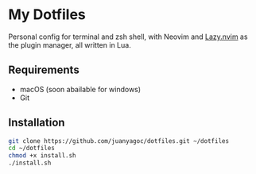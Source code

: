 # My Dotfiles

Personal config for terminal and zsh shell, with Neovim and [Lazy.nvim](https://github.com/folke/lazy.nvim) as the plugin manager, all written in Lua.

## Requirements

- macOS (soon abailable for windows)
- Git

## Installation

```bash
git clone https://github.com/juanyagoc/dotfiles.git ~/dotfiles
cd ~/dotfiles
chmod +x install.sh
./install.sh
